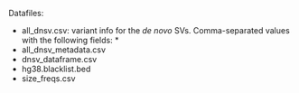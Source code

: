 Datafiles:

* all_dnsv.csv: variant info for the *de novo* SVs. Comma-separated values with the following fields:
  * 
* all_dnsv_metadata.csv
* dnsv_dataframe.csv
* hg38.blacklist.bed
* size_freqs.csv
